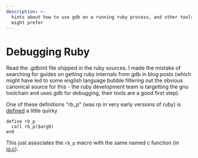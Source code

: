 ```yaml
---
description: >-
  hints about how to use gdb on a running ruby process, and other tools you
  might prefer
---
```


# Debugging Ruby

Read the .gdbinit file shipped in the ruby sources. I made the mistake of searching for guides on getting ruby internals from gdb in blog posts \(which might have led to some english language bubble filtering out the obvious canonical source for this - the ruby development team is targetting the gnu toolchain and uses gdb for debugging, their tools are a good first step\).

One of these definitions "rb\_p" \(was rp in very early versions of ruby\) is [defined](https://github.com/ruby/ruby/blob/master/.gdbinit#L858-L860) a little quirky

```text
define rb_p
  call rb_p($arg0)
end
```

This just associates the `rb_p` macro with the same named c function \(in[ io.c](https://github.com/ruby/ruby/blob/master/io.c#L8050-L8071)\).



